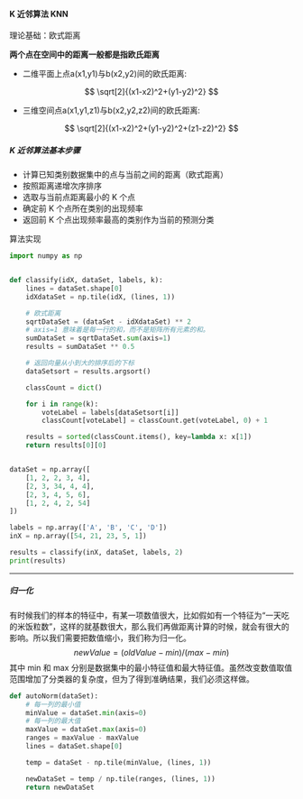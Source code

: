 #### K 近邻算法 KNN

理论基础：欧式距离

**两个点在空间中的距离一般都是指欧氏距离**

- 二维平面上点a(x1,y1)与b(x2,y2)间的欧氏距离:

$$
\sqrt[2]{(x1-x2)^2+(y1-y2)^2}
$$

- 三维空间点a(x1,y1,z1)与b(x2,y2,z2)间的欧氏距离:

$$
\sqrt[2]{(x1-x2)^2+(y1-y2)^2+(z1-z2)^2}
$$



##### K 近邻算法基本步骤

- 计算已知类别数据集中的点与当前之间的距离（欧式距离）
- 按照距离递增次序排序
- 选取与当前点距离最小的 K 个点
- 确定前 K 个点所在类别的出现频率
- 返回前 K 个点出现频率最高的类别作为当前的预测分类

算法实现

```python
import numpy as np


def classify(idX, dataSet, labels, k):
    lines = dataSet.shape[0]
    idXdataSet = np.tile(idX, (lines, 1))

    # 欧式距离
    sqrtDataSet = (dataSet - idXdataSet) ** 2
    # axis=1 意味着是每一行的和，而不是矩阵所有元素的和。
    sumDataSet = sqrtDataSet.sum(axis=1)
    results = sumDataSet ** 0.5

    # 返回向量从小到大的排序后的下标
    dataSetsort = results.argsort()

    classCount = dict()

    for i in range(k):
        voteLabel = labels[dataSetsort[i]]
        classCount[voteLabel] = classCount.get(voteLabel, 0) + 1

    results = sorted(classCount.items(), key=lambda x: x[1])
    return results[0][0]


dataSet = np.array([
    [1, 2, 2, 3, 4],
    [2, 3, 34, 4, 4],
    [2, 3, 4, 5, 6],
    [1, 2, 4, 2, 54]
])

labels = np.array(['A', 'B', 'C', 'D'])
inX = np.array([54, 21, 23, 5, 1])

results = classify(inX, dataSet, labels, 2)
print(results)

```

---

##### 归一化

有时候我们的样本的特征中，有某一项数值很大，比如假如有一个特征为“一天吃的米饭粒数”，这样的就基数很大，那么我们再做距离计算的时候，就会有很大的影响。所以我们需要把数值缩小，我们称为归一化。
$$
newValue = (oldValue-min)/(max-min)
$$
其中 min 和 max 分别是数据集中的最小特征值和最大特征值。虽然改变数值取值范围增加了分类器的复杂度，但为了得到准确结果，我们必须这样做。

```python
def autoNorm(dataSet):
    # 每一列的最小值
    minValue = dataSet.min(axis=0)
    # 每一列的最大值
    maxValue = dataSet.max(axis=0)
    ranges = maxValue - maxValue
    lines = dataSet.shape[0]

    temp = dataSet - np.tile(minValue, (lines, 1))

    newDataSet = temp / np.tile(ranges, (lines, 1))
    return newDataSet

```

